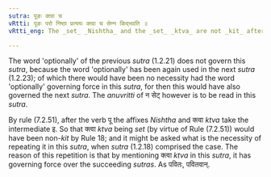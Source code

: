 ```yaml
---
sutra: पूङः क्त्वा च
vRtti: पूङः परो निष्ठा प्रत्ययः क्त्वा च सेण्न किद्भवति ॥
vRtti_eng: The _set_ _Nishtha_ and the _set_ _ktva_ are not _kit_ after the verb _pun_ 'to purify.'

---
```

The word 'optionally' of the previous _sutra_ (1.2.21) does not govern this _sutra_, because the word 'optionally' has been again used in the next _sutra_ (1.2.23); of which there would have been no necessity had the word 'optionally' governing force in this _sutra_, for then this would have also governed the next _sutra_. The _anuvritti_ of न सेट् however is to be read in this _sutra_.

By rule (7.2.51), after the verb पू the affixes _Nishtha_ and क्त्वा _ktva_ take the intermediate इ. So that क्त्वा _ktva_ being _set_ (by virtue of Rule (7.2.51)) would have been non-_kit_ by Rule 18; and it might be asked what is the necessity of repeating it in this _sutra_, when _sutra_ (1.2.18) comprised the case. The reason of this repetition is that by mentioning क्त्वा _ktva_ in this _sutra_, it has governing force over the succeeding _sutras_. As पवितः, पवितवान्.